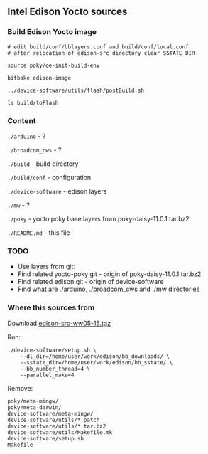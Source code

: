 ## Intel Edison Yocto sources


### Build Edison Yocto image

	# edit build/conf/bblayers.conf and build/conf/local.conf  
	# after relocation of edison-src directory clear SSTATE_DIR  

	source poky/oe-init-build-env

	bitbake edison-image

	../device-software/utils/flash/postBuild.sh

	ls build/toFlash

### Content

`./arduino` - ?

`./broadcom_cws` - ?

`./build` - build directory

`./build/conf` - configuration

`./device-software` - edison layers

`./mw` - ?

`./poky` - yocto poky base layers from poky-daisy-11.0.1.tar.bz2

`./README.md` - this file


### TODO

* Use layers from git:
 * Find related yocto-poky git - origin of poky-daisy-11.0.1.tar.bz2
 * Find related edison git - origin of device-software
 * Find what are ./arduino, ./broadcom_cws and ./mw directories


### Where this sources from

Download [edison-src-ww05-15.tgz](http://www.intel.com/support/edison/sb/CS-035180.htm)

Run:

	./device-software/setup.sh \  
		--dl_dir=/home/user/work/edison/bb_downloads/ \  
		--sstate_dir=/home/user/work/edison/bb_sstate/ \  
		--bb_number_thread=4 \  
		--parallel_make=4  

Remove:

	poky/meta-mingw/  
	poky/meta-darwin/  
	device-software/meta-mingw/  
	device-software/utils/*.patch  
	device-software/utils/*.tar.bz2  
	device-software/utils/Makefile.mk  
	device-software/setup.sh  
	Makefile  

